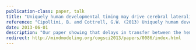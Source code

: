 ```yaml
---
publication-class: paper, talk
title: "Uniquely human developmental timing may drive cerebral lateralization and interhemispheric coupling"
reference: "Cipollini, B. and Cottrell, G.W. (2013) Uniquely human developmental timing may drive cerebral lateralization and interhemispheric coupling. In Proceedings of the 35th Annual Conference of the Cognitive Science Society. Austin, TX: Cognitive Science Society."
date: 2013-06-01
description: "Our paper showing that delays in transfer between the hemispheres cannot be as severe as typically stated. We also show that unreliability in delay can lead to decreased communication, and is likely present during development."
redirect: http://mindmodeling.org/cogsci2013/papers/0086/index.html
---
```



